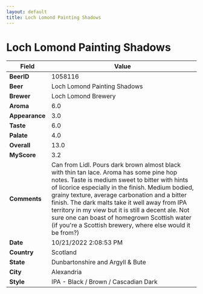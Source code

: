 ```yaml
---
layout: default
title: Loch Lomond Painting Shadows
---
```


# Loch Lomond Painting Shadows

| Field         | Value     |
|---------------|-----------|
| **BeerID** | 1058116 |
| **Beer** | Loch Lomond Painting Shadows |
| **Brewer** | Loch Lomond Brewery |
| **Aroma** | 6.0 |
| **Appearance** | 3.0 |
| **Taste** | 6.0 |
| **Palate** | 4.0 |
| **Overall** | 13.0 |
| **MyScore** | 3.2 |
| **Comments** | Can from Lidl. Pours dark brown almost black with thin tan lace. Aroma has some pine hop notes. Taste is medium sweet to bitter with hints of licorice especially in the finish. Medium bodied, grainy texture, average carbonation and a bitter finish. The dark malts take it well away from IPA territory in my view but it is still a decent ale. Not sure one can boast of homegrown Scottish water (if you're a Scottish brewery, where else would it be from?) |
| **Date** | 10/21/2022 2:08:53 PM |
| **Country** | Scotland |
| **State** | Dunbartonshire and Argyll & Bute |
| **City** | Alexandria |
| **Style** | IPA - Black / Brown / Cascadian Dark |
